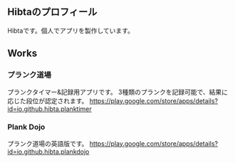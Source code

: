 ## Hibtaのプロフィール
Hibtaです。個人でアプリを製作しています。

## Works

### プランク道場

プランクタイマー&記録用アプリです。
3種類のプランクを記録可能で、結果に応じた段位が認定されます。
https://play.google.com/store/apps/details?id=io.github.hibta.planktimer

### Plank Dojo

プランク道場の英語版です。
https://play.google.com/store/apps/details?id=io.github.hibta.plankdojo